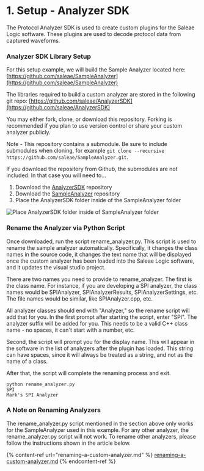 # 1. Setup - Analyzer SDK

The Protocol Analyzer SDK is used to create custom plugins for the Saleae Logic software. These plugins are used to decode protocol data from captured waveforms.

### Analyzer SDK Library Setup

For this setup example, we will build the Sample Analyzer located here: [https://github.com/saleae/SampleAnalyzer](https://github.com/saleae/SampleAnalyzer)

The libraries required to build a custom analyzer are stored in the following git repo: [https://github.com/saleae/AnalyzerSDK](https://github.com/saleae/AnalyzerSDK)

You may either fork, clone, or download this repository. Forking is recommended if you plan to use version control or share your custom analyzer publicly.

Note - This repository contains a submodule. Be sure to include submodules when cloning, for example `git clone --recursive https://github.com/saleae/SampleAnalyzer.git`.&#x20;

If you download the repository from Github, the submodules are not included. In that case you will need to...

1. Download the [AnalyzerSDK](https://github.com/saleae/AnalyzerSDK) repository
2. Download the [SampleAnalyzer](https://github.com/saleae/SampleAnalyzer) repository
3. Place the AnalyzerSDK folder inside of the SampleAnalyzer folder

![Place AnalyzerSDK folder inside of SampleAnalyzer folder](<../../.gitbook/assets/2019-10-22\_1757 (1) (1).png>)

### Rename the Analyzer via Python Script

Once downloaded, run the script rename\_analyzer.py. This script is used to rename the sample analyzer automatically. Specifically, it changes the class names in the source code, it changes the text name that will be displayed once the custom analyzer has been loaded into the Saleae Logic software, and it updates the visual studio project.

There are two names you need to provide to rename\_analyzer. The first is the class name. For instance, if you are developing a SPI analyzer, the class names would be SPIAnalyzer, SPIAnalyzerResults, SPIAnalyzerSettings, etc. The file names would be similar, like SPIAnalyzer.cpp, etc.

All analyzer classes should end with "Analyzer," so the rename script will add that for you. In the first prompt after starting the script, enter "SPI". The analyzer suffix will be added for you. This needs to be a valid C++ class name - no spaces, it can't start with a number, etc.

Second, the script will prompt you for the display name. This will appear in the software in the list of analyzers after the plugin has loaded. This string can have spaces, since it will always be treated as a string, and not as the name of a class.

After that, the script will complete the renaming process and exit.

```
python rename_analyzer.py
SPI
Mark's SPI Analyzer
```

### A Note on Renaming Analyzers

The rename\_analyzer.py script mentioned in the section above only works for the SampleAnalyzer used in this example. For any other analyzer, the rename\_analyzer.py script will not work. To rename other analyzers, please follow the instructions shown in the article below.

{% content-ref url="renaming-a-custom-analyzer.md" %}
[renaming-a-custom-analyzer.md](renaming-a-custom-analyzer.md)
{% endcontent-ref %}



